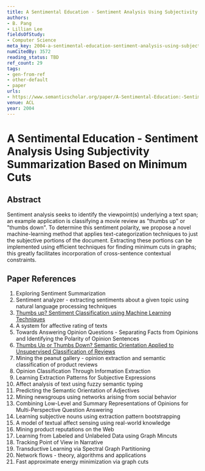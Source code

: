 ```yaml
---
title: A Sentimental Education - Sentiment Analysis Using Subjectivity Summarization Based on Minimum Cuts
authors:
- B. Pang
- Lillian Lee
fieldsOfStudy:
- Computer Science
meta_key: 2004-a-sentimental-education-sentiment-analysis-using-subjectivity-summarization-based-on-minimum-cuts
numCitedBy: 3572
reading_status: TBD
ref_count: 29
tags:
- gen-from-ref
- other-default
- paper
urls:
- https://www.semanticscholar.org/paper/A-Sentimental-Education:-Sentiment-Analysis-Using-Pang-Lee/167e1359943b96b9e92ee73db1df69a1f65d731d?sort=total-citations
venue: ACL
year: 2004
---
```


# A Sentimental Education - Sentiment Analysis Using Subjectivity Summarization Based on Minimum Cuts

## Abstract

Sentiment analysis seeks to identify the viewpoint(s) underlying a text span; an example application is classifying a movie review as "thumbs up" or "thumbs down". To determine this sentiment polarity, we propose a novel machine-learning method that applies text-categorization techniques to just the subjective portions of the document. Extracting these portions can be implemented using efficient techniques for finding minimum cuts in graphs; this greatly facilitates incorporation of cross-sentence contextual constraints.

## Paper References

1. Exploring Sentiment Summarization
2. Sentiment analyzer - extracting sentiments about a given topic using natural language processing techniques
3. [Thumbs up? Sentiment Classification using Machine Learning Techniques](2002-thumbs-up-sentiment-classification-using-machine-learning-techniques)
4. A system for affective rating of texts
5. Towards Answering Opinion Questions - Separating Facts from Opinions and Identifying the Polarity of Opinion Sentences
6. [Thumbs Up or Thumbs Down? Semantic Orientation Applied to Unsupervised Classification of Reviews](2002-thumbs-up-or-thumbs-down-semantic-orientation-applied-to-unsupervised-classification-of-reviews)
7. Mining the peanut gallery - opinion extraction and semantic classification of product reviews
8. Opinion Classification Through Information Extraction
9. Learning Extraction Patterns for Subjective Expressions
10. Affect analysis of text using fuzzy semantic typing
11. Predicting the Semantic Orientation of Adjectives
12. Mining newsgroups using networks arising from social behavior
13. Combining Low-Level and Summary Representations of Opinions for Multi-Perspective Question Answering
14. Learning subjective nouns using extraction pattern bootstrapping
15. A model of textual affect sensing using real-world knowledge
16. Mining product reputations on the Web
17. Learning from Labeled and Unlabeled Data using Graph Mincuts
18. Tracking Point of View in Narrative
19. Transductive Learning via Spectral Graph Partitioning
20. Network flows - theory, algorithms and applications
21. Fast approximate energy minimization via graph cuts
